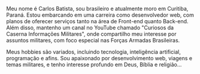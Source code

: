 Meu nome é Carlos Batista, sou brasileiro e atualmente moro em Curitiba, Paraná. Estou embarcando em uma carreira como desenvolvedor web, com planos de oferecer serviços tanto na área de Front-end quanto Back-end. Além disso, mantenho um canal no YouTube chamado "Curiosos da Caserna Informações Militares", onde compartilho meu interesse por assuntos militares, com foco especial nas Forças Armadas Brasileiras.

Meus hobbies são variados, incluindo tecnologia, inteligência artificial, programação e afins. Sou apaixonado por desenvolvimento web, viagens e temas militares, e tenho interesse profundo em Deus, Bíblia e religião...

<!---
Trabalho atividade 1 Disciplina Topicos Especiais Curso Superior em Sistmas para Intenet da Unicessumar.
Aluno José Carlos Batista
RA: 1818374-5
--->
